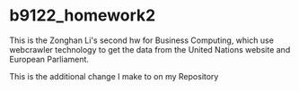 # b9122_homework2
This is the Zonghan Li's second hw for Business Computing, which use webcrawler technology to get the data from the United Nations website and European Parliament. 

This is the additional change I make to on my Repository
